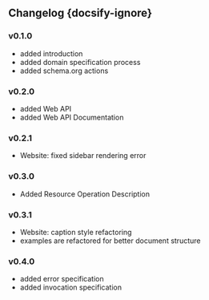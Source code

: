 ## Changelog {docsify-ignore}

### v0.1.0

* added introduction
* added domain specification process
* added schema.org actions

### v0.2.0

* added Web API
* added Web API Documentation

### v0.2.1

* Website: fixed sidebar rendering error

### v0.3.0
* Added Resource Operation Description

### v0.3.1

* Website: caption style refactoring
* examples are refactored for better document structure

### v0.4.0
* added error specification
* added invocation specification